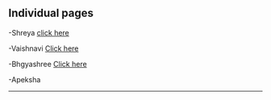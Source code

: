 ## **Individual pages**
-Shreya [click here](https://shreya-301.github.io/SMART-CITY-/)<br>


-Vaishnavi [Click here](https://vaishnavikshatri.github.io/DAA--PROJECT-/)<br>


-Bhgyashree [Click here](https://01fe23bcs144.github.io/DAA-project/)<br>



-Apeksha


---


